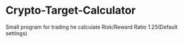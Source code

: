 # Crypto-Target-Calculator

Small program for trading he calculate Risk/Reward Ratio 1.25(Default settings)
